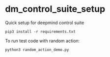 # dm_control_suite_setup

Quick setup for deepmind control suite

```
pip3 install -r requirements.txt
```

To run test code with random action:
```
python3 random_action_demo.py
```
